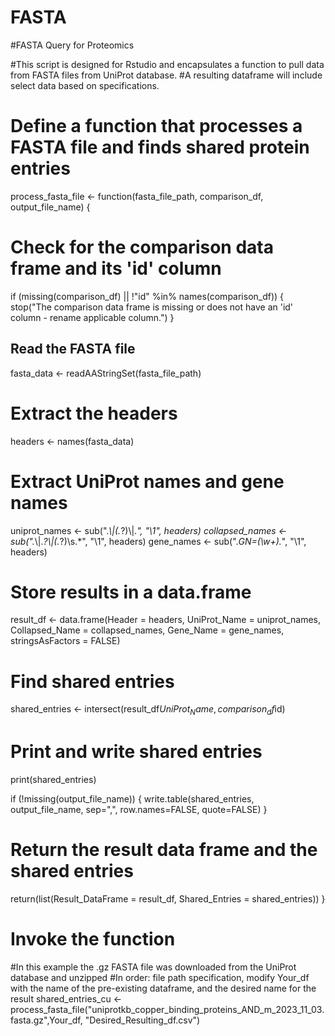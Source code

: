 # FASTA
#FASTA Query for Proteomics

#This script is designed for Rstudio and encapsulates a function to pull data from FASTA files from UniProt database.
#A resulting dataframe will include select data based on specifications.

# Define a function that processes a FASTA file and finds shared protein entries
process_fasta_file <- function(fasta_file_path, comparison_df, output_file_name) {
  
  # Check for the comparison data frame and its 'id' column
  if (missing(comparison_df) || !"id" %in% names(comparison_df)) {
    stop("The comparison data frame is missing or does not have an 'id' column - rename applicable column.")
  }
  
  ## Read the FASTA file
  fasta_data <- readAAStringSet(fasta_file_path)
  
  # Extract the headers
  headers <- names(fasta_data)
  
  # Extract UniProt names and gene names
  uniprot_names <- sub(".*\\|(.*?)\\|.*", "\\1", headers)
  collapsed_names <- sub(".*\\|.*?\\|(.*?)\\s.*", "\\1", headers)
  gene_names <- sub(".*GN=(\\w+).*", "\\1", headers)
  
  # Store results in a data.frame
  result_df <- data.frame(Header = headers, 
                          UniProt_Name = uniprot_names, 
                          Collapsed_Name = collapsed_names, 
                          Gene_Name = gene_names, 
                          stringsAsFactors = FALSE)
  
  # Find shared entries
  shared_entries <- intersect(result_df$UniProt_Name, comparison_df$id)
  
  # Print and write shared entries
  print(shared_entries)
  
  if (!missing(output_file_name)) {
    write.table(shared_entries, output_file_name, sep=",", row.names=FALSE, quote=FALSE)
  }
  
  # Return the result data frame and the shared entries
  return(list(Result_DataFrame = result_df, Shared_Entries = shared_entries))
}
# Invoke the function
#In this example the .gz FASTA file was downloaded from the UniProt database and unzipped
#In order: file path specification, modify Your_df with the name of the pre-existing dataframe, and the desired name for the result
shared_entries_cu <- process_fasta_file("uniprotkb_copper_binding_proteins_AND_m_2023_11_03.fasta.gz",Your_df, "Desired_Resulting_df.csv")
